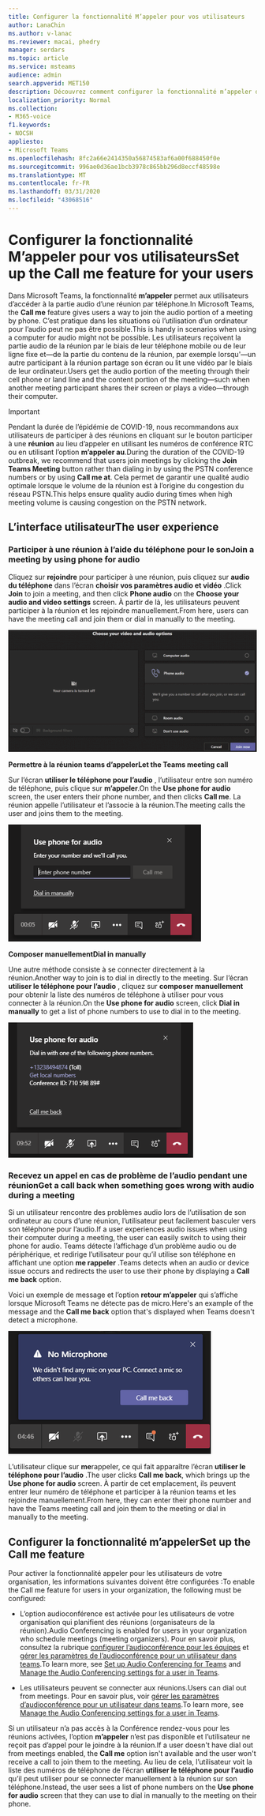 ```yaml
---
title: Configurer la fonctionnalité M’appeler pour vos utilisateurs
author: LanaChin
ms.author: v-lanac
ms.reviewer: macai, phedry
manager: serdars
ms.topic: article
ms.service: msteams
audience: admin
search.appverid: MET150
description: Découvrez comment configurer la fonctionnalité m’appeler dans teams pour permettre aux utilisateurs d’accéder à la partie audio par téléphone dans les cas où l’utilisation de leur ordinateur pour l’audio peut ne pas être possible.
localization_priority: Normal
ms.collection:
- M365-voice
f1.keywords:
- NOCSH
appliesto:
- Microsoft Teams
ms.openlocfilehash: 8fc2a66e2414350a56874583af6a00f688450f0e
ms.sourcegitcommit: 996ae0d36ae1bcb3978c865bb296d8eccf48598e
ms.translationtype: MT
ms.contentlocale: fr-FR
ms.lasthandoff: 03/31/2020
ms.locfileid: "43068516"
---
```

# <a name="set-up-the-call-me-feature-for-your-users"></a><span data-ttu-id="a16eb-103">Configurer la fonctionnalité M’appeler pour vos utilisateurs</span><span class="sxs-lookup"><span data-stu-id="a16eb-103">Set up the Call me feature for your users</span></span>

<span data-ttu-id="a16eb-104">Dans Microsoft Teams, la fonctionnalité **m’appeler** permet aux utilisateurs d’accéder à la partie audio d’une réunion par téléphone.</span><span class="sxs-lookup"><span data-stu-id="a16eb-104">In Microsoft Teams, the **Call me** feature gives users a way to join the audio portion of a meeting by phone.</span></span> <span data-ttu-id="a16eb-105">C’est pratique dans les situations où l’utilisation d’un ordinateur pour l’audio peut ne pas être possible.</span><span class="sxs-lookup"><span data-stu-id="a16eb-105">This is handy in scenarios when using a computer for audio might not be possible.</span></span> <span data-ttu-id="a16eb-106">Les utilisateurs reçoivent la partie audio de la réunion par le biais de leur téléphone mobile ou de leur ligne fixe et&mdash;de la partie du contenu de la réunion, par exemple lorsqu'&mdash;un autre participant à la réunion partage son écran ou lit une vidéo par le biais de leur ordinateur.</span><span class="sxs-lookup"><span data-stu-id="a16eb-106">Users get the audio portion of the meeting through their cell phone or land line and the content portion of the meeting&mdash;such when another meeting participant shares their screen or plays a video&mdash;through their computer.</span></span>

> [!IMPORTANT]
> <span data-ttu-id="a16eb-107">Pendant la durée de l’épidémie de COVID-19, nous recommandons aux utilisateurs de participer à des réunions en cliquant sur le bouton participer à une **réunion** au lieu d’appeler en utilisant les numéros de conférence RTC ou en utilisant l’option **m’appeler au**.</span><span class="sxs-lookup"><span data-stu-id="a16eb-107">During the duration of the COVID-19 outbreak, we recommend that users join meetings by clicking the **Join Teams Meeting** button rather than dialing in by using the PSTN conference numbers or by using **Call me at**.</span></span> <span data-ttu-id="a16eb-108">Cela permet de garantir une qualité audio optimale lorsque le volume de la réunion est à l’origine du congestion du réseau PSTN.</span><span class="sxs-lookup"><span data-stu-id="a16eb-108">This helps ensure quality audio during times when high meeting volume is causing congestion on the PSTN network.</span></span>

## <a name="the-user-experience"></a><span data-ttu-id="a16eb-109">L’interface utilisateur</span><span class="sxs-lookup"><span data-stu-id="a16eb-109">The user experience</span></span>

### <a name="join-a-meeting-by-using-phone-for-audio"></a><span data-ttu-id="a16eb-110">Participer à une réunion à l’aide du téléphone pour le son</span><span class="sxs-lookup"><span data-stu-id="a16eb-110">Join a meeting by using phone for audio</span></span>

<span data-ttu-id="a16eb-111">Cliquez sur **rejoindre** pour participer à une réunion, puis cliquez sur **audio du téléphone** dans l’écran **choisir vos paramètres audio et vidéo** .</span><span class="sxs-lookup"><span data-stu-id="a16eb-111">Click **Join** to join a meeting, and then click **Phone audio** on the  **Choose your audio and video settings** screen.</span></span> <span data-ttu-id="a16eb-112">À partir de là, les utilisateurs peuvent participer à la réunion et les rejoindre manuellement.</span><span class="sxs-lookup"><span data-stu-id="a16eb-112">From here, users can have the meeting call and join them or dial in manually to the meeting.</span></span>

![Capture d’écran de l’option audio du téléphone](media/set-up-the-call-me-feature-for-your-users-phone-audio.png)

<span data-ttu-id="a16eb-114">**Permettre à la réunion teams d’appeler**</span><span class="sxs-lookup"><span data-stu-id="a16eb-114">**Let the Teams meeting call**</span></span>

<span data-ttu-id="a16eb-115">Sur l’écran **utiliser le téléphone pour l’audio** , l’utilisateur entre son numéro de téléphone, puis clique sur **m’appeler**.</span><span class="sxs-lookup"><span data-stu-id="a16eb-115">On the **Use phone for audio** screen, the user enters their phone number, and then clicks **Call me**.</span></span> <span data-ttu-id="a16eb-116">La réunion appelle l’utilisateur et l’associe à la réunion.</span><span class="sxs-lookup"><span data-stu-id="a16eb-116">The meeting calls the user and joins them to the meeting.</span></span>

![Capture d’écran de l’option m’appeler sur l’écran utiliser le téléphone pour l’audio](media/set-up-the-call-me-feature-for-your-users-call-me.png)

<span data-ttu-id="a16eb-118">**Composer manuellement**</span><span class="sxs-lookup"><span data-stu-id="a16eb-118">**Dial in manually**</span></span>

<span data-ttu-id="a16eb-119">Une autre méthode consiste à se connecter directement à la réunion.</span><span class="sxs-lookup"><span data-stu-id="a16eb-119">Another way to join is to dial in directly to the meeting.</span></span> <span data-ttu-id="a16eb-120">Sur l’écran **utiliser le téléphone pour l’audio** , cliquez sur **composer manuellement** pour obtenir la liste des numéros de téléphone à utiliser pour vous connecter à la réunion.</span><span class="sxs-lookup"><span data-stu-id="a16eb-120">On the **Use phone for audio** screen, click **Dial in manually** to get a list of phone numbers to use to dial in to the meeting.</span></span>

![Capture d’écran de l’option composer en manuel](media/set-up-the-call-me-feature-for-your-users-dial-in.png)

### <a name="get-a-call-back-when-something-goes-wrong-with-audio-during-a-meeting"></a><span data-ttu-id="a16eb-122">Recevez un appel en cas de problème de l’audio pendant une réunion</span><span class="sxs-lookup"><span data-stu-id="a16eb-122">Get a call back when something goes wrong with audio during a meeting</span></span>

<span data-ttu-id="a16eb-123">Si un utilisateur rencontre des problèmes audio lors de l’utilisation de son ordinateur au cours d’une réunion, l’utilisateur peut facilement basculer vers son téléphone pour l’audio.</span><span class="sxs-lookup"><span data-stu-id="a16eb-123">If a user experiences audio issues when using their computer during a meeting, the user can easily switch to using their phone for audio.</span></span> <span data-ttu-id="a16eb-124">Teams détecte l’affichage d’un problème audio ou de périphérique, et redirige l’utilisateur pour qu’il utilise son téléphone en affichant une option **me rappeler** .</span><span class="sxs-lookup"><span data-stu-id="a16eb-124">Teams detects when an audio or device issue occurs and redirects the user to use their phone by displaying a **Call me back** option.</span></span>

<span data-ttu-id="a16eb-125">Voici un exemple de message et l’option **retour m’appeler** qui s’affiche lorsque Microsoft Teams ne détecte pas de micro.</span><span class="sxs-lookup"><span data-stu-id="a16eb-125">Here's an example of the message and the **Call me back** option that's displayed when Teams doesn't detect a microphone.</span></span>

![Capture d’écran de l’option me rappeler](media/set-up-the-call-me-feature-for-your-users-no-mic.PNG)

<span data-ttu-id="a16eb-127">L’utilisateur clique sur **me**rappeler, ce qui fait apparaître l’écran **utiliser le téléphone pour l’audio** .</span><span class="sxs-lookup"><span data-stu-id="a16eb-127">The user clicks **Call me back**, which brings up the **Use phone for audio** screen.</span></span> <span data-ttu-id="a16eb-128">À partir de cet emplacement, ils peuvent entrer leur numéro de téléphone et participer à la réunion teams et les rejoindre manuellement.</span><span class="sxs-lookup"><span data-stu-id="a16eb-128">From here, they can enter their phone number and have the Teams meeting call and join them to the meeting or dial in manually to the meeting.</span></span>

## <a name="set-up-the-call-me-feature"></a><span data-ttu-id="a16eb-129">Configurer la fonctionnalité m’appeler</span><span class="sxs-lookup"><span data-stu-id="a16eb-129">Set up the Call me feature</span></span>

<span data-ttu-id="a16eb-130">Pour activer la fonctionnalité appeler pour les utilisateurs de votre organisation, les informations suivantes doivent être configurées :</span><span class="sxs-lookup"><span data-stu-id="a16eb-130">To enable the Call me feature for users in your organization, the following must be configured:</span></span>

- <span data-ttu-id="a16eb-131">L’option audioconférence est activée pour les utilisateurs de votre organisation qui planifient des réunions (organisateurs de la réunion).</span><span class="sxs-lookup"><span data-stu-id="a16eb-131">Audio Conferencing is enabled for users in your organization who schedule meetings (meeting organizers).</span></span> <span data-ttu-id="a16eb-132">Pour en savoir plus, consultez la rubrique [configurer l’audioconférence pour les équipes](set-up-audio-conferencing-in-teams.md) et [gérer les paramètres de l’audioconférence pour un utilisateur dans teams](manage-the-audio-conferencing-settings-for-a-user-in-teams.md).</span><span class="sxs-lookup"><span data-stu-id="a16eb-132">To learn more, see [Set up Audio Conferencing for Teams](set-up-audio-conferencing-in-teams.md) and [Manage the Audio Conferencing settings for a user in Teams](manage-the-audio-conferencing-settings-for-a-user-in-teams.md).</span></span>

- <span data-ttu-id="a16eb-133">Les utilisateurs peuvent se connecter aux réunions.</span><span class="sxs-lookup"><span data-stu-id="a16eb-133">Users can dial out from meetings.</span></span> <span data-ttu-id="a16eb-134">Pour en savoir plus, voir [gérer les paramètres d’audioconférence pour un utilisateur dans teams](manage-the-audio-conferencing-settings-for-a-user-in-teams.md).</span><span class="sxs-lookup"><span data-stu-id="a16eb-134">To learn more, see [Manage the Audio Conferencing settings for a user in Teams](manage-the-audio-conferencing-settings-for-a-user-in-teams.md).</span></span>

<span data-ttu-id="a16eb-135">Si un utilisateur n’a pas accès à la Conférence rendez-vous pour les réunions activées, l’option **m’appeler** n’est pas disponible et l’utilisateur ne reçoit pas d’appel pour le joindre à la réunion.</span><span class="sxs-lookup"><span data-stu-id="a16eb-135">If a user doesn't have dial out from meetings enabled, the **Call me** option isn't available and the user won't receive a call to join them to the meeting.</span></span> <span data-ttu-id="a16eb-136">Au lieu de cela, l’utilisateur voit la liste des numéros de téléphone de l’écran **utiliser le téléphone pour l’audio** qu’il peut utiliser pour se connecter manuellement à la réunion sur son téléphone.</span><span class="sxs-lookup"><span data-stu-id="a16eb-136">Instead, the user sees a list of phone numbers on the **Use phone for audio** screen that they can use to dial in manually to the meeting on their phone.</span></span>
